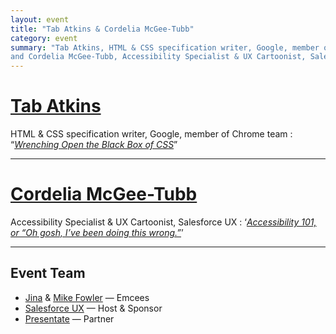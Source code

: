 ```yaml
---
layout: event
title: "Tab Atkins & Cordelia McGee-Tubb"
category: event
summary: "Tab Atkins, HTML & CSS specification writer, Google, member of Chrome team;
and Cordelia McGee-Tubb, Accessibility Specialist & UX Cartoonist, Salesforce UX"
---
```


# [Tab Atkins](http://www.xanthir.com/blog/)
HTML & CSS specification writer, Google, member of Chrome team
: “*[Wrenching Open the Black Box of CSS](http://www.xanthir.com/talks/2015-03-11-bis/)*”

---

# [Cordelia McGee-Tubb](http://www.cordeliadillon.com/)
Accessibility Specialist & UX Cartoonist, Salesforce UX
: ‘*[Accessibility 101, or “Oh gosh, I’ve been doing this wrong.”](http://cordeliadillon.com/talks/TheMixin/accessibility/IveBeenDoingThisWrong.pdf)*’

---

## Event Team
* [Jina](http://jina.me/) & [Mike Fowler](http://mikefowler.me/) — Emcees
* [Salesforce UX](http://twitter.com/salesforceux) — Host & Sponsor
* [Presentate](http://presentate.com) — Partner
